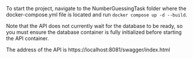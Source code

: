 To start the project, navigate to the NumberGuessingTask folder where the docker-compose.yml file is located and run ```docker compose up -d --build```.

Note that the API does not currently wait for the database to be ready, so you must ensure the database container is fully initialized before starting the API container.

The address of the API is https://localhost:8081/swagger/index.html
